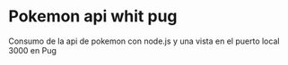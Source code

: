 # Pokemon api whit pug
Consumo de la api de pokemon con node.js y una vista en el puerto local 3000 en Pug
